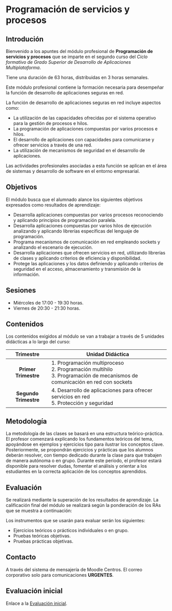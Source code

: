 # Programación de servicios y procesos

## Introdución

Bienvenido a los apuntes del módulo profesional de **Programación de servicios y procesos** que se imparte en el segundo curso del *Ciclo formativo de Grado Superior de Desarrollo de Aplicaciones Multiplataforma*.

Tiene una duración de 63 horas, distribuidas en 3 horas semanales.

Este módulo profesional contiene la formación necesaria para desempeñar la función de desarrollo de aplicaciones seguras en red.

La función de desarrollo de aplicaciones seguras en red incluye aspectos como:

* La utilización de las capacidades ofrecidas por el sistema operativo para la gestión de procesos e hilos.
* La programación de aplicaciones compuestas por varios procesos e hilos.
* El desarrollo de aplicaciones con capacidades para comunicarse y ofrecer servicios a través de una red.
* La utilización de mecanismos de seguridad en el desarrollo de aplicaciones.

Las actividades profesionales asociadas a esta función se aplican en el área de sistemas y desarrollo de software en el entorno empresarial.

## Objetivos

El módulo busca que el alumnado alance los siguientes objetivos expresados como resultados de aprendizaje:

* Desarrolla aplicaciones compuestas por varios procesos reconociendo y aplicando principios de programación paralela.
* Desarrolla aplicaciones compuestas por varios hilos de ejecución analizando y aplicando librerías específicas del lenguaje de programación.
* Programa mecanismos de comunicación en red empleando sockets y analizando el escenario de ejecución.
* Desarrolla aplicaciones que ofrecen servicios en red, utilizando librerías de clases y aplicando criterios de eficiencia y disponibilidad.
* Protege las aplicaciones y los datos definiendo y aplicando criterios de seguridad en el acceso, almacenamiento y transmisión de la información.

## Sesiones

* Miércoles de 17:00 - 19:30 horas.
* Viernes de 20:30 - 21:30 horas.

## Contenidos

Los contenidos exigidos al módulo se van a trabajar a través de 5 unidades didácticas a lo largo del curso:

| Trimestre | Unidad Didáctica |
|:-------------: | ---------------------- |
| **Primer Trimestre** | 1. Programación multiproceso<br>2. Programación multihilo<br>3. Programación de mecanismos de comunicación en red con sockets |
| **Segundo Trimestre**| 4. Desarrollo de aplicaciones para ofrecer servicios en red<br>5. Protección y seguridad |

## Metodología

La metodología de las clases se basará en una estructura teórico-práctica. El profesor comenzará explicando los fundamentos teóricos del tema, apoyándose en ejemplos y ejercicios tipo para ilustrar los conceptos clave. Posteriormente, se propondrán ejercicios y prácticas que los alumnos deberán resolver, con tiempo dedicado durante la clase para que trabajen de manera autónoma o en grupo. Durante este período, el profesor estará disponible para resolver dudas, fomentar el análisis y orientar a los estudiantes en la correcta aplicación de los conceptos aprendidos.

## Evaluación

Se realizará mediante la superación de los resultados de aprendizaje. La calificación final del módulo se realizará según la ponderación de los RAs que se muestra a continuación:

Los instrumentos que se usarán para evaluar serán los siguientes:

* Ejercicios teóricos o prácticos individuales o en grupo.
* Pruebas teóricas objetivas.
* Pruebas prácticas objetivas.

## Contacto

A través del sistema de mensajería de Moodle Centros. El correo corporativo solo para comunicaciones **URGENTES**.

## Evaluación inicial

Enlace a la [Evaluación inicial](https://forms.gle/bBzSfkZmCHm88hN4A).